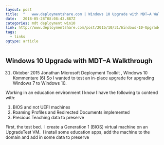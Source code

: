 ```yaml
---
layout: post 
title:  "	www.deploymentshare.com | Windows 10 Upgrade with MDT–A Walkthrough" 
date:   2018-05-28T08:08:43.887Z 
categories: mdt deployment win10
link: http://www.deploymentshare.com/post/2015/10/31/Windows-10-Upgrade-with-MDT-A-Walkthrough 
tags:
  - links
ogtype: article 
---
```


## Windows 10 Upgrade with MDT–A Walkthrough
31. Oktober 2015  Jonathan  Microsoft Deployment Toolkit , Windows 10  Kommentare (6)
So I wanted to test an in-place upgrade for upgrading Windows 7 to Windows 10. 

Working in an education environment I know I have the following to contend with:

1. BIOS and not UEFI machines
2. Roaming Profiles and Redirected Documents implemented
3. Precious Teaching data to preserve

First, the test bed.  I create a Generation 1 (BIOS) virtual machine on an UpgradeTest VM.  I install some education apps, add the machine to the domain and add in some data to preserve